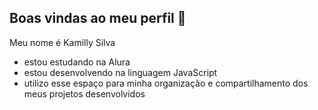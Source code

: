 ## Boas vindas ao meu perfil 🙂

Meu nome é Kamilly Silva

- estou estudando na Alura
- estou desenvolvendo na linguagem JavaScript
- utilizo esse espaço para minha organização e compartilhamento dos meus projetos desenvolvidos
